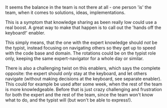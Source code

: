 It seems the balance in the team is not there at all - one person 'is' the team, when it comes to solutions, ideas, implementations.

This is a symptom that knowledge sharing as been really low could use a real boost. A great way to make that happen is to call out the 'hands off the keyboard!' enabler.

This simply means, that the one with the expert knowledge should _not_ be the typist, instead focusing on navigating others so they get up to speed with the code base and domain. The rotations could be on the typist role only, keeping the same expert-navigator for a whole day or similar.

There is also a challenging twist on this enablers, which says the complete opposite: the expert should _only_ stay at the keyboard, and let others navigate (without making decisions at the keyboard, see separate enabler). This could for example be used after some week, when the rest of the team is more knowledgeable. Before that is just crazy challenging and frustration for both the expert and the rest of the team, since the team won't know what to do, and the typist will (but won't be able to express!).
